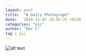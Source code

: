 ```yaml
---
layout: post
title:  "A Daily Photograph"
date:   2018-11-07 19:45:31 +0530
categories: "pic"
author: "Dev C"
tag : pic
---
```



![alt text](http://i.imgur.com/15fB8hz.jpeg "pic")
